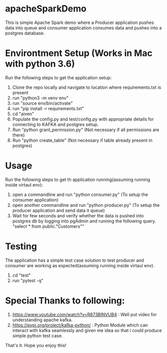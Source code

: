 # apacheSparkDemo
This is simple Apache Spark demo where a Producer application pushes data into queue and consumer application consumes data and pushes into a postgres database.

# Environtment Setup (Works in Mac with python 3.6)
Run the following steps to get the application setup:
  1. Clone the repo locally and navigate to location where requirements.txt is present
  2. run "python3 -m venv env"
  3. run "source env/bin/activate"
  4. run "pip install -r requirements.txt"
  5. cd "aiven"
  6. Populate the config.py and test/config.py with appropriate details for connecting to KAFKA and postgres setup. 
  7. Run "python grant_permission.py" (Not necessary if all permissions are there)
  8. Run "python create_table" (Not necessary if table already present in postgres)

# Usage
Run the following steps to get th application running(assuming running inside virtaul env):
  1. open a commandline and run "python consumer.py" (To setup the consumer application)
  2. open another commandline and run "python producer.py" (To setup the producer application and send data it queue)
  3. Wait for few seconds and verify whether the data is pushed into postgres db by logging into pgAdmin and running the following query.
     "select * from public."Customers""
     
# Testing
The application has a simple test case solution to test producer and consumer are working as expected(assuming running inside virtaul env).
  1. cd "test"
  2. run "pytest -q"

# Special Thanks to following:
1. https://www.youtube.com/watch?v=R873BlNVUB4 : Well put video for understanding apache kafka.
2. https://pypi.org/project/kafka-python/ : Python Module which can interact with kafka seamlessly and given me idea so that i could produce simple python test case. 
  
That's it. Hope you enjoy this!




